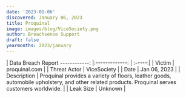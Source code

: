 ```yaml
---
date: '2023-01-06'
discovered: January 06, 2023
title: Proquinal
image: images/blog/ViceSociety.png
author: Breachsense Support
draft: false
yearmonths: 2023/january
---
```



| Data Breach Report
------------:     |:-------------:    | :-----:|
| Victim      | proquinal.com      | 
| Threat Actor      | ViceSociety      | 
| Date     | Jan 06, 2023      | 
| Description      | Proquinal provides a variety of floors, leather goods, automobile upholstery, and other related products. Proquinal serves customers worldwide.      | 
| Leak Size      | Unknown      | 

